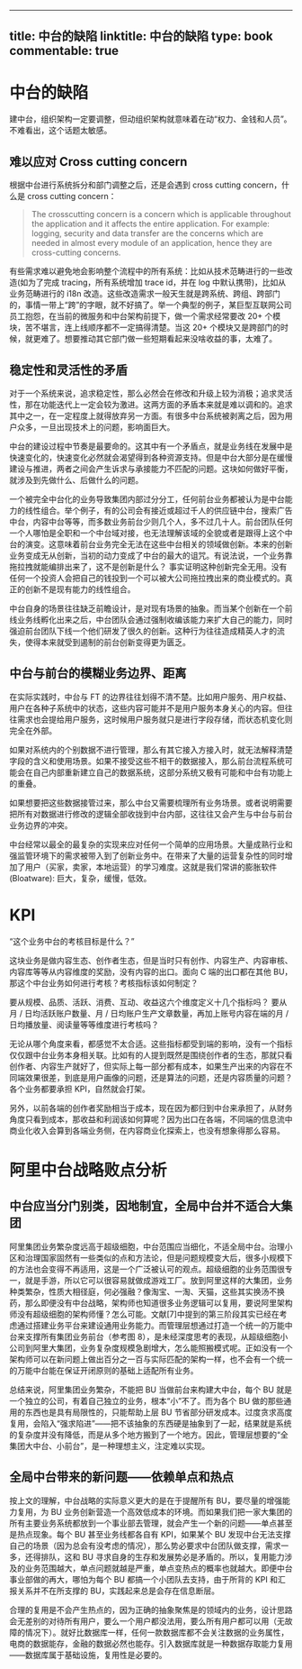 
---
title: 中台的缺陷
linktitle: 中台的缺陷
type: book
commentable: true
---

# 中台的缺陷

建中台，组织架构一定要调整，但动组织架构就意味着在动“权力、金钱和人员”。不难看出，这个话题太敏感。

## 难以应对 Cross cutting concern

根据中台进行系统拆分和部门调整之后，还是会遇到 cross cutting concern，什么是 cross cutting concern：

> The crosscutting concern is a concern which is applicable throughout the application and it affects the entire application. For example: logging, security and data transfer are the concerns which are needed in almost every module of an application, hence they are cross-cutting concerns.

有些需求难以避免地会影响整个流程中的所有系统：比如从技术范畴进行的一些改造(如为了完成 tracing，所有系统增加 trace id，并在 log 中默认携带)，比如从业务范畴进行的 i18n 改造。这些改造需求一般天生就是跨系统、跨组、跨部门的，事情一带上“跨”的字眼，就不好搞了。举一个典型的例子，某巨型互联网公司员工抱怨，在当前的微服务和中台架构前提下，做一个需求经常要改 20+ 个模块，苦不堪言，连上线顺序都不一定搞得清楚。当这 20+ 个模块又是跨部门的时候，就更难了。想要推动其它部门做一些短期看起来没啥收益的事，太难了。

## 稳定性和灵活性的矛盾

对于一个系统来说，追求稳定性，那么必然会在修改和升级上较为消极；追求灵活性，那在功能迭代上一定会较为激进。这两方面的矛盾本来就是难以调和的。追求其中之一，在一定程度上就得放弃另一方面。有很多中台系统被剥离之后，因为用户众多，一旦出现技术上的问题，影响面巨大。

中台的建设过程中节奏是最要命的。这其中有一个矛盾点，就是业务线在发展中是快速变化的，快速变化必然就会渴望得到各种资源支持。但是中台大部分是在缓慢建设与推进，两者之间会产生诉求与承接能力不匹配的问题。这块如何做好平衡，就涉及到先做什么、后做什么的问题。

一个被完全中台化的业务导致集团内部过分分工，任何前台业务都被认为是中台能力的线性组合。举个例子，有的公司会有接近或超过千人的供应链中台，搜索广告中台，内容中台等等，而多数业务前台少则几个人，多不过几十人。前台团队任何一个人哪怕是全职和一个中台域对接，也无法理解该域的全貌或者是跟得上这个中台的演变。这意味着前台业务完全无法在这些中台相关的领域做创新。本来的创新业务变成无从创新，当初的动力变成了中台的最大的诅咒。有说法说，一个业务靠拖拉拽就能编排出来了，这不是创新是什么？ 事实证明这种创新完全无用。没有任何一个投资人会把自己的钱投到一个可以被大公司拖拉拽出来的商业模式的。真正的创新不是现有能力的线性组合。

中台自身的场景往往缺乏前瞻设计，是对现有场景的抽象。而当某个创新在一个前线业务线孵化出来之后，中台团队会通过强制收编该能力来扩大自己的能力，同时强迫前台团队下线一个他们研发了很久的创新。这种行为往往造成精英人才的流失，使得本来就受到遏制的前台创新变得更为匮乏。

## 中台与前台的模糊业务边界、距离

在实际实践时，中台与 FT 的边界往往划得不清不楚。比如用户服务、用户权益、用户在各种子系统中的状态，这些内容可能并不是用户服务本身关心的内容。但往往需求也会提给用户服务，这时候用户服务就只是进行字段存储，而状态机变化则完全在外部。

如果对系统内的个别数据不进行管理，那么有其它接入方接入时，就无法解释清楚字段的含义和使用场景。如果不接受这些不相干的数据接入，那么前台流程系统可能会在自己内部重新建立自己的数据系统，这部分系统又极有可能和中台有功能上的重叠。

如果想要把这些数据接管过来，那么中台又需要梳理所有业务场景。或者说明需要把所有对数据进行修改的逻辑全部收拢到中台内部，这往往又会产生与中台与前台业务边界的冲突。

中台经常以最全的最复杂的实现来应对任何一个简单的应用场景。大量成熟行业和强监管环境下的需求被带入到了创新业务中。在带来了大量的运营复杂性的同时增加了用户（买家，卖家，本地运营）的学习难度。这就是我们常讲的膨胀软件(Bloatware): 巨大，复杂，缓慢，低效。

# KPI

“这个业务中台的考核目标是什么？”

这块业务是做内容生态、创作者生态，但是当时只有创作、内容生产、内容审核、内容库等等从内容维度的奖励，没有内容的出口。面向 C 端的出口都在其他 BU，那这个中台业务如何进行考核？考核指标该如何制定？

要从规模、品质、活跃、消费、互动、收益这六个维度定义十几个指标吗？
要从月 / 日均活跃账户数量、月 / 日均账户生产文章数量，再加上账号内容在端的月 / 日均播放量、阅读量等等维度进行考核吗？

无论从哪个角度来看，都感觉不太合适。这些指标都受到端的影响，没有一个指标仅仅跟中台业务本身相关联。比如有的人提到既然是围绕创作者的生态，那就只看创作者、内容生产就好了，但实际上每一部分都有成本，如果生产出来的内容在不同端效果很差，到底是用户画像的问题，还是算法的问题，还是内容质量的问题？各个业务都要承担 KPI，自然就会打架。

另外，以前各端的创作者奖励相当于成本，现在因为都归到中台来承担了，从财务角度只看到成本，那收益和利润该如何算呢？因为出口在各端，不同端的信息流中商业化收入会算到各端业务侧，在内容商业化探索上，也没有想象得那么容易。

# 阿里中台战略败点分析

## 中台应当分门别类，因地制宜，全局中台并不适合大集团

阿里集团业务繁杂度远高于超级细胞，中台范围应当细化，不适全局中台。治理小区和治理国家固然有一些类似的点和方法论，但是问题规模变大后，很多小规模下的方法也会变得不再适用，这是一个广泛被认可的观点。超级细胞的业务范围很专一，就是手游，所以它可以很容易就做成游戏工厂。放到阿里这样的大集团，业务种类繁杂，性质大相径庭，何必强融？像淘宝、一淘、天猫，这些其实换汤不换药，那么即便没有中台战略，架构师也知道很多业务逻辑可以复用，要说阿里架构师没有超级细胞的架构师懂？怎么可能。文献[7]中提到的第三阶段其实已经在考虑通过搭建业务平台来建设通用业务能力。而管理层想通过打造一个统一的万能中台来支撑所有集团业务前台（参考图 8），是未经深度思考的表现，从超级细胞小公司到阿里大集团，业务复杂度规模急剧增大，怎么能照搬模式呢。正如没有一个架构师可以在新问题上做出百分之一百与实际匹配的架构一样，也不会有一个统一的万能中台能在保证开闭原则的基础上适配所有业务。

总结来说，阿里集团业务繁杂，不能把 BU 当做前台来构建大中台，每个 BU 就是一个独立的公司，有着自己独立的业务，根本“小”不了。而为各个 BU 做的那些通用的东西也是具有局限性的，只能帮助上层 BU 节省部分研发成本。过度贪求高度复用，会陷入“强求陷进”——把不该抽象的东西硬是抽象到了一起，结果就是系统的复杂度并没有降低，而是从多个地方搬到了一个地方。因此，管理层想要的“全集团大中台、小前台”，是一种理想主义，注定难以实现。

## 全局中台带来的新问题——依赖单点和热点

按上文的理解，中台战略的实际意义更大的是在于提醒所有 BU，要尽量的增强能力复用，为 BU 业务创新营造一个高效低成本的环境。而如果我们把一家大集团的所有主要业务系统都放到一个事业部去管理，就会产生一个新的问题——单点甚至是热点现象。每个 BU 甚至业务线都各自有 KPI，如果某个 BU 发现中台无法支撑自己的场景（因为总会有没考虑的情况），那么势必要求中台团队做支撑，需求一多，还得排队，这和 BU 寻求自身的生存和发展势必是矛盾的。所以，复用能力涉及的业务范围越大，单点问题就越是严重，单点变热点的概率也就越大。即便中台事业部做的再大，哪怕为每个 BU 都搞一个小团队去支持，由于所背的 KPI 和汇报关系并不在所支撑的 BU，实践起来总是会存在信息断层。

合理的复用是不会产生热点的，因为正确的抽象聚焦是的领域内的业务，设计思路会无差别的对待所有用户，要么一个用户都没法用，要么所有用户都可以用（无故障的情况下）。就好比数据库一样，任何一款数据库都不会关注数据的业务属性，电商的数据能存，金融的数据必然也能存。引入数据库就是一种数据存取能力复用——数据库属于基础设施，复用性是必要的。

    